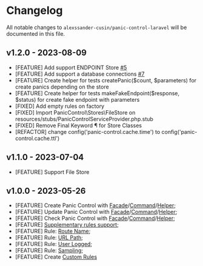 # Changelog

All notable changes to `alexssander-cusin/panic-control-laravel` will be documented in this file.

## v1.2.0 - 2023-08-09
- [FEATURE] Add support ENDPOINT Store [#5](https://github.com/alexssander-cusin/panic-control-laravel/issues/5)
- [FEATURE] Add support a database connections [#7](https://github.com/alexssander-cusin/panic-control-laravel/issues/7)
- [FEATURE] Create helper for tests createPanic($count, $parameters) for create panics depending on the store
- [FEATURE] Create helper for tests makeFakeEndpoint($response, $status) for create fake endpoint with parameters
- [FIXED] Add empty rules on factory
- [FIXED] Import PanicControl\Stores\FileStore on resources/stubs/PanicControlServiceProvider.php.stub
- [FIXED] Remove Final Keyword ¶ for Store Classes
- [REFACTOR] change config('panic-control.cache.time') to config('panic-control.cache.ttl')

## v1.1.0 - 2023-07-04
- [FEATURE] Support File Store

## v1.0.0 - 2023-05-26

- [FEATURE] Create Panic Control with [Facade]/[Command]/[Helper];
- [FEATURE] Update Panic Control with [Facade]/[Command]/[Helper];
- [FEATURE] Check Panic Control with [Facade]/[Command]/[Helper];
- [FEATURE] [Supplementary rules support](https://github.com/alexssander-cusin/panic-control-laravel#rules);
- [FEATURE] Rule: [Route Name](https://github.com/alexssander-cusin/panic-control-laravel#route-name);
- [FEATURE] Rule: [URL Path](https://github.com/alexssander-cusin/panic-control-laravel#url-path);
- [FEATURE] Rule: [User Logged](https://github.com/alexssander-cusin/panic-control-laravel#user-logged);
- [FEATURE] Rule: [Sampling](https://github.com/alexssander-cusin/panic-control-laravel#sampling);
- [FEATURE] Create [Custom Rules](https://github.com/alexssander-cusin/panic-control-laravel#custom-rules)

[Facade]: https://github.com/alexssander-cusin/panic-control-laravel#facade
[Helper]: https://github.com/alexssander-cusin/panic-control-laravel#helper
[Command]: https://github.com/alexssander-cusin/panic-control-laravel#command
